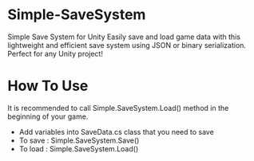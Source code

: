 # Simple-SaveSystem

Simple Save System for Unity
Easily save and load game data with this lightweight and efficient save system using JSON or binary serialization. Perfect for any Unity project!


# How To Use

It is recommended to call Simple.SaveSystem.Load() method in the beginning of your game.

- Add variables into SaveData.cs class that you need to save
- To save : Simple.SaveSystem.Save()
- To load : Simple.SaveSystem.Load()
